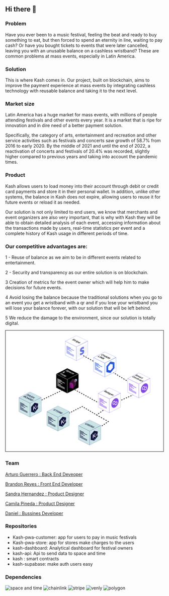 ## Hi there 👋
### Problem

Have you ever been to a music festival, feeling the beat and ready to buy something to eat, but then forced to spend an eternity in line, waiting to pay cash? Or have you bought tickets to events that were later cancelled, leaving you with an unusable balance on a cashless wristband? These are common problems at mass events, especially in Latin America.

### Solution

This is where Kash comes in. Our project, built on blockchain, aims to improve the payment experience at mass events by integrating cashless technology with reusable balance and taking it to the next level.

### Market size

Latin America has a huge market for mass events, with millions of people attending festivals and other events every year. It is a market that is ripe for innovation and in dire need of a better payment solution.

Specifically, the category of arts, entertainment and recreation and other service activities such as festivals and concerts saw growth of 58.7% from 2016 to early 2020. By the middle of 2021 and until the end of 2022, a reactivation of concerts and festivals of 20.4% was recorded, slightly higher compared to previous years and taking into account the pandemic times.

### Product

Kash allows users to load money into their account through debit or credit card payments and store it in their personal wallet. In addition, unlike other systems, the balance in Kash does not expire, allowing users to reuse it for future events or reload it as needed.

Our solution is not only limited to end users, we know that merchants and event organizers are also very important, that is why with Kash they will be able to obtain detailed analysis of each event, accessing information about the transactions made by users, real-time statistics per event and a complete history of Kash usage in different periods of time.

### **Our competitive advantages are:**

1 - Reuse of balance as we aim to be in different events related to entertainment.

2 - Security and transparency as our entire solution is on blockchain.

3 Creation of metrics for the event owner which will help him to make decisions for future events.

4 Avoid losing the balance because the traditional solutions when you go to an event you get a wristband with a qr and if you lose your wristband you will lose your balance forever, with our solution that will be left behind.

5 We reduce the damage to the environment, since our solution is totally digital.

![diagram](diagram.png "MarineGEO logo")



### Team

[Arturo Guerrero : Back  End Deveoper](https://github.com/arturxdev)

[Brandon Reyes : Front End Developer](https://github.com/brandonitas)

[Sandra Hernandez : Product Designer](https://www.linkedin.com/in/sandrahernandezm/)

[Camila Pineda : Product Designer](https://www.linkedin.com/in/camila-pineda)

[Daniel : Bussines Developer](https://github.com/arturxdev)


### Repositories

- Kash-pwa-customer: app for users to pay in music festivals
- Kash-pwa-store: app for stores make charges to the users
- kash-dashboard: Analytical dashboard for festival owners
- kash-api: Api to send data to space and time
- kash : smart contracts
- kash-supabase: make auth users easy


### Dependencies

![space and time](https://uploads-ssl.webflow.com/642d91209f1e772d3740afa0/6447a85f182d18352df984f3_sxt_tm.svg)
![chainlink](https://upload.wikimedia.org/wikipedia/commons/thumb/1/15/Chainlink_Logo_Blue.svg/2560px-Chainlink_Logo_Blue.svg.png)
![stripe](https://upload.wikimedia.org/wikipedia/commons/thumb/b/ba/Stripe_Logo%2C_revised_2016.svg/2560px-Stripe_Logo%2C_revised_2016.svg.png)
![venly](https://5844108.fs1.hubspotusercontent-na1.net/hubfs/5844108/Logo%20Gradient-1.svg)
![polygon](https://upload.wikimedia.org/wikipedia/commons/2/24/Polygon_blockchain_logo.png)
